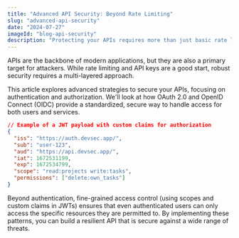 ```yaml
---
title: "Advanced API Security: Beyond Rate Limiting"
slug: "advanced-api-security"
date: "2024-07-27"
imageId: "blog-api-security"
description: "Protecting your APIs requires more than just basic rate limiting. Explore advanced techniques like OAuth 2.0, OIDC, and fine-grained permissions."
---
```


APIs are the backbone of modern applications, but they are also a primary target for attackers. While rate limiting and API keys are a good start, robust security requires a multi-layered approach.

This article explores advanced strategies to secure your APIs, focusing on authentication and authorization. We'll look at how OAuth 2.0 and OpenID Connect (OIDC) provide a standardized, secure way to handle access for both users and services.

```json
// Example of a JWT payload with custom claims for authorization
{
  "iss": "https://auth.devsec.app/",
  "sub": "user-123",
  "aud": "https://api.devsec.app/",
  "iat": 1672531199,
  "exp": 1672534799,
  "scope": "read:projects write:tasks",
  "permissions": ["delete:own_tasks"]
}
```

Beyond authentication, fine-grained access control (using scopes and custom claims in JWTs) ensures that even authenticated users can only access the specific resources they are permitted to. By implementing these patterns, you can build a resilient API that is secure against a wide range of threats.
